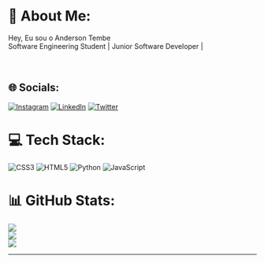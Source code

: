 # 💫 About Me:
Hey, Eu sou o Anderson Tembe<br>Software Engineering Student | Junior Software Developer |<br><br><br>


## 🌐 Socials:
[![Instagram](https://img.shields.io/badge/Instagram-%23E4405F.svg?logo=Instagram&logoColor=white)](https://instagram.com/Anderson.Tembe) [![LinkedIn](https://img.shields.io/badge/LinkedIn-%230077B5.svg?logo=linkedin&logoColor=white)](https://linkedin.com/in/https://www.linkedin.com/in/anderson-tembe-1a8376243/) [![Twitter](https://img.shields.io/badge/Twitter-%231DA1F2.svg?logo=Twitter&logoColor=white)](https://twitter.com/anderson_tembe) 

# 💻 Tech Stack:
![CSS3](https://img.shields.io/badge/css3-%231572B6.svg?style=for-the-badge&logo=css3&logoColor=white) ![HTML5](https://img.shields.io/badge/html5-%23E34F26.svg?style=for-the-badge&logo=html5&logoColor=white) ![Python](https://img.shields.io/badge/python-3670A0?style=for-the-badge&logo=python&logoColor=ffdd54) ![JavaScript](https://img.shields.io/badge/javascript-%23323330.svg?style=for-the-badge&logo=javascript&logoColor=%23F7DF1E)
# 📊 GitHub Stats:
![](https://github-readme-stats.vercel.app/api?username=AndersonTembe&theme=react&hide_border=false&include_all_commits=true&count_private=true)<br/>
![](https://github-readme-streak-stats.herokuapp.com/?user=AndersonTembe&theme=react&hide_border=false)<br/>
![](https://github-readme-stats.vercel.app/api/top-langs/?username=AndersonTembe&theme=react&hide_border=false&include_all_commits=true&count_private=true&layout=compact)

---


<!-- Proudly created with GPRM ( https://gprm.itsvg.in ) -->
 
